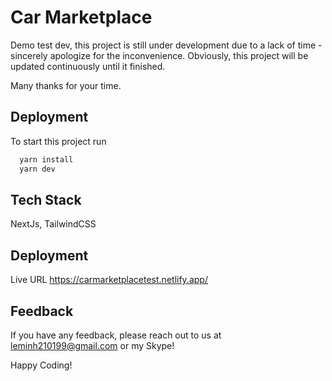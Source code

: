 
# Car Marketplace

Demo test dev, this project is still under development due to a lack of time - sincerely apologize for the inconvenience. Obviously, this project will be updated continuously until it finished.

Many thanks for your time.

## Deployment

To start this project run

```bash
  yarn install
  yarn dev
```


## Tech Stack

 NextJs, TailwindCSS


## Deployment
Live URL
https://carmarketplacetest.netlify.app/


## Feedback

If you have any feedback, please reach out to us at leminh210199@gmail.com or my Skype!

Happy Coding!
